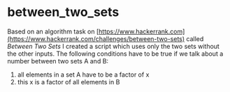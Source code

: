 # between_two_sets
Based on an algorithm task on [https://www.hackerrank.com](https://www.hackerrank.com/challenges/between-two-sets) called *Between Two Sets* I created a script which uses only the two sets without the other inputs. The following conditions have to be true if we talk about a number between two sets A and B:
1. all elements in a set A have to be a factor of x
2. this x is a factor of all elements in B
